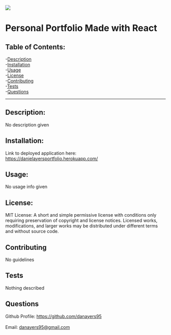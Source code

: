   ![](https://img.shields.io/badge/License-MIT-yellow.svg)
  

# Personal Portfolio Made with React

## Table of Contents:

-[Description](#description)<br>
-[Installation](#installation)<br>
-[Usage](#usage)<br>
-[License](#license)<br>
-[Contributing](#contributing)<br>
-[Tests](#tests)<br>
-[Questions](#questions)<br>


---

## Description:
No description given

## Installation:
Link to deployed application here: 
https://danielayersportfolio.herokuapp.com/

## Usage:
No usage info given

## License:



MIT License: A short and simple permissive license with conditions only requiring preservation of copyright and license notices. Licensed works, modifications, and larger works may be distributed under different terms and without source code.
    



## Contributing 
No guidelines
## Tests
Nothing described
## Questions
Github Profile: <https://github.com/danayers95> 
<br>
<br> 
Email: <danayers95@gmail.com>
 